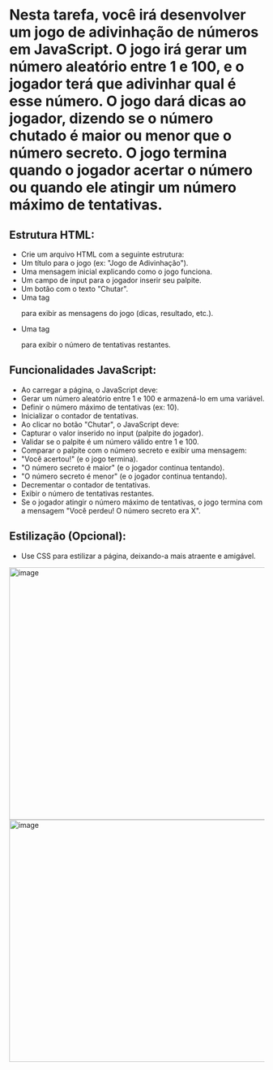 # Nesta tarefa, você irá desenvolver um jogo de adivinhação de números em JavaScript. O jogo irá gerar um número aleatório entre 1 e 100, e o jogador terá que adivinhar qual é esse número. O jogo dará dicas ao jogador, dizendo se o número chutado é maior ou menor que o número secreto. O jogo termina quando o jogador acertar o número ou quando ele atingir um número máximo de tentativas.

## Estrutura HTML:
- Crie um arquivo HTML com a seguinte estrutura:
- Um título para o jogo (ex: "Jogo de Adivinhação").
- Uma mensagem inicial explicando como o jogo funciona.
- Um campo de input para o jogador inserir seu palpite.
- Um botão com o texto "Chutar".
- Uma tag <p> para exibir as mensagens do jogo (dicas, resultado, etc.).
- Uma tag <p> para exibir o número de tentativas restantes.

## Funcionalidades JavaScript:
- Ao carregar a página, o JavaScript deve:
- Gerar um número aleatório entre 1 e 100 e armazená-lo em uma variável.
- Definir o número máximo de tentativas (ex: 10).
- Inicializar o contador de tentativas.
- Ao clicar no botão "Chutar", o JavaScript deve:
- Capturar o valor inserido no input (palpite do jogador).
- Validar se o palpite é um número válido entre 1 e 100.
- Comparar o palpite com o número secreto e exibir uma mensagem:
- "Você acertou!" (e o jogo termina).
- "O número secreto é maior" (e o jogador continua tentando).
- "O número secreto é menor" (e o jogador continua tentando).
- Decrementar o contador de tentativas.
- Exibir o número de tentativas restantes.
- Se o jogador atingir o número máximo de tentativas, o jogo termina com a mensagem "Você perdeu! O número secreto era X".

## Estilização (Opcional):
- Use CSS para estilizar a página, deixando-a mais atraente e amigável.

<img width="1423" height="497" alt="image" src="https://github.com/user-attachments/assets/a310ac4b-0657-427e-b0f4-1c140b93570e" />
<img width="1386" height="477" alt="image" src="https://github.com/user-attachments/assets/272c7fe6-8534-4727-9f63-7fcb12deccb9" />


